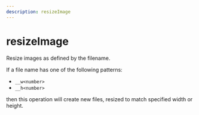 ```yaml
---
description: resizeImage
---
```


# resizeImage

Resize images as defined by the filename.

If a file name has one of the following patterns:

* `__w<number>`
* `__h<number>`

then this operation will create new files, resized to match specified width or height.
